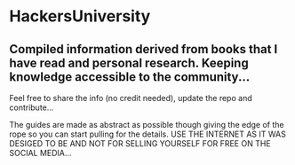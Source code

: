 # HackersUniversity
## Compiled information derived from books that I have read and personal research. Keeping knowledge accessible to the community...

Feel free to share the info (no credit needed), update the repo and contribute...

The guides are made as abstract as possible though giving the edge of the rope so you can start pulling for the details.
USE THE INTERNET AS IT WAS DESIGED TO BE AND NOT FOR SELLING YOURSELF FOR FREE ON THE SOCIAL MEDIA...
